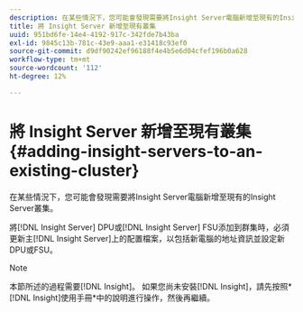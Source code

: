 ```yaml
---
description: 在某些情況下，您可能會發現需要將Insight Server電腦新增至現有的Insight Server叢集。
title: 將 Insight Server 新增至現有叢集
uuid: 951bd6fe-14e4-4192-917c-342fde7b43ba
exl-id: 9845c13b-781c-43e9-aaa1-e31418c93ef0
source-git-commit: d9df90242ef96188f4e4b5e6d04cfef196b0a628
workflow-type: tm+mt
source-wordcount: '112'
ht-degree: 12%

---
```


# 將 Insight Server 新增至現有叢集{#adding-insight-servers-to-an-existing-cluster}

在某些情況下，您可能會發現需要將Insight Server電腦新增至現有的Insight Server叢集。

將[!DNL Insight Server] DPU或[!DNL Insight Server] FSU添加到群集時，必須更新主[!DNL Insight Server]上的配置檔案，以包括新電腦的地址資訊並設定新DPU或FSU。

>[!NOTE]
>
>本節所述的過程需要[!DNL Insight]。 如果您尚未安裝[!DNL Insight]，請先按照* [!DNL Insight]使用手冊*中的說明進行操作，然後再繼續。
